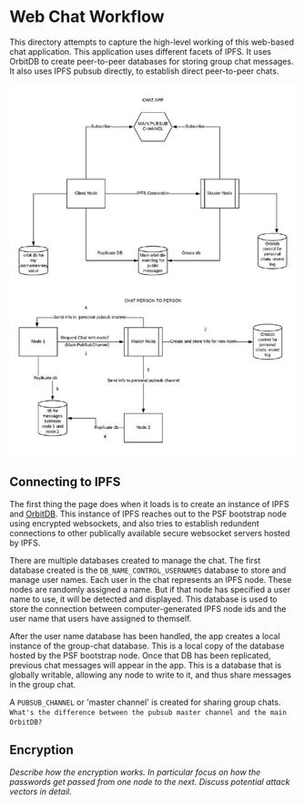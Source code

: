 # Web Chat Workflow
This directory attempts to capture the high-level working of this web-based chat application.
This application uses different facets of IPFS. It uses OrbitDB to create peer-to-peer databases for storing group chat messages. It also uses IPFS pubsub directly, to establish direct peer-to-peer chats.

![Chat Workflow](./chat-workflow.jpg)

## Connecting to IPFS
The first thing the page does when it loads is to create an instance of IPFS and [OrbitDB](https://github.com/orbitdb). This instance of IPFS reaches out to the PSF bootstrap node using encrypted websockets, and also tries to establish redundent connections to other publically available secure websocket servers hosted by IPFS.

There are multiple databases created to manage the chat. The first database created is the `DB_NAME_CONTROL_USERNAMES` database to store and manage user names. Each user in the chat represents an IPFS node. These nodes are randomly assigned a name. But if that node has specified a user name to use, it will be detected and displayed. This database is used to store the connection between computer-generated IPFS node ids and the user name that users have assigned to themself.

After the user name database has been handled, the app creates a local instance of the group-chat database. This is a local copy of the database hosted by the PSF bootstrap node. Once that DB has been replicated, previous chat messages will appear in the app. This is a database that is globally writable, allowing any node to write to it, and thus share messages in the group chat.

A `PUBSUB_CHANNEL` or 'master channel' is created for sharing group chats.
`What's the difference between the pubsub master channel and the main OrbitDB?`

## Encryption
*Describe how the encryption works. In particular focus on how the passwords get passed from one node to the next. Discuss potential attack vectors in detail.*
